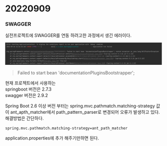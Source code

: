 # 20220909

### SWAGGER

실전프로젝트에 SWAGGER를 연동 하려고한 과정에서 생긴 에러이다.

<img src="https://github.com/projectmiluju/TIL/blob/main/202209/20220909/%EC%8A%A4%EC%9B%A8%EA%B1%B0%EC%98%A4%EB%A5%98.PNG" alt="SwaggerError" width="1000"></img><br/>

>Failed to start bean 'documentationPluginsBootstrapper';   

현재 프로젝트에서 사용하는   
springboot 버전은 2.7.3   
swagger 버전은 2.9.2    

Spring Boot 2.6 이상 버전 부터는 spring.mvc.pathmatch.matching-strategy 값이 ant_apth_matcher에서 path_pattern_parser로 변경되어 오류가 발생하고 있다.   
해결방법은 간단하다.
```
spring.mvc.pathmatch.matching-strategy=ant_path_matcher
```
application.properties에 추가 해주기만하면 된다.